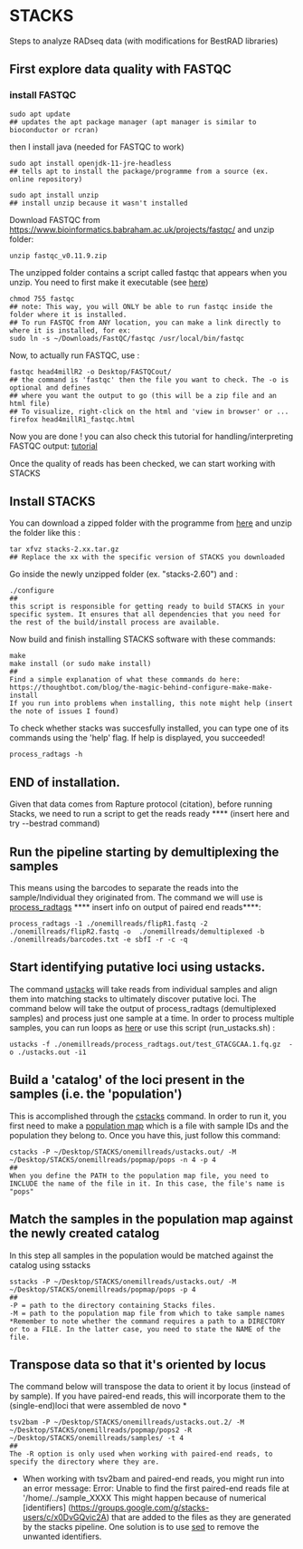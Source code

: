 # STACKS
Steps to analyze RADseq data (with modifications for BestRAD libraries)
## First explore data quality with FASTQC 
### install FASTQC
```
sudo apt update
## updates the apt package manager (apt manager is similar to bioconductor or rcran)
``` 
then I install java (needed for FASTQC to work)
```
sudo apt install openjdk-11-jre-headless  
## tells apt to install the package/programme from a source (ex. online repository)
```
```
sudo apt install unzip 
## install unzip because it wasn't installed 
```
Download FASTQC from https://www.bioinformatics.babraham.ac.uk/projects/fastqc/
and unzip folder:
```
unzip fastqc_v0.11.9.zip
```
The unzipped folder contains a script called fastqc that appears when you unzip. You need to first make it executable (see [here](https://raw.githubusercontent.com/s-andrews/FastQC/master/INSTALL.txt))
```
chmod 755 fastqc
## note: This way, you will ONLY be able to run fastqc inside the folder where it is installed.
## To run FASTQC from ANY location, you can make a link directly to where it is installed, for ex:
sudo ln -s ~/Downloads/FastQC/fastqc /usr/local/bin/fastqc
```
Now, to actually run FASTQC, use :
```
fastqc head4millR2 -o Desktop/FASTQCout/
## the command is 'fastqc' then the file you want to check. The -o is optional and defines 
## where you want the output to go (this will be a zip file and an html file)
## To visualize, right-click on the html and 'view in browser' or ...
firefox head4millR1_fastqc.html 
```
Now you are done ! you can also check this tutorial for handling/interpreting FASTQC output: [tutorial](https://rtsf.natsci.msu.edu/genomics/tech-notes/fastqc-tutorial-and-faq/) 

Once the quality of reads has been checked, we can start working with STACKS
## Install STACKS
You can download a zipped folder with the programme from [here](https://catchenlab.life.illinois.edu/stacks/) and unzip the folder like this :
```
tar xfvz stacks-2.xx.tar.gz 
## Replace the xx with the specific version of STACKS you downloaded
```
Go inside the newly unzipped folder (ex. "stacks-2.60") and :
```
./configure 
##
this script is responsible for getting ready to build STACKS in your specific system. It ensures that all dependencies that you need for the rest of the build/install process are available.
```
Now build and finish installing STACKS software with these commands:
```
make
make install (or sudo make install)
##
Find a simple explanation of what these commands do here: https://thoughtbot.com/blog/the-magic-behind-configure-make-make-install
If you run into problems when installing, this note might help (insert the note of issues I found)
```
To check whether stacks was succesfully installed, you can type one of its commands using the 'help' flag. If help is displayed, you succeeded!
```
process_radtags -h 
```
## END of installation.

Given that data comes from Rapture protocol (citation), before running Stacks, we need to run a script to get the reads ready **** (insert here and try --bestrad command)

## Run the pipeline starting by demultiplexing the samples 
This means using the barcodes to separate the reads into the sample/Individual they originated from. The command we will use is [process_radtags](https://catchenlab.life.illinois.edu/stacks/comp/process_radtags.php) **** insert info on output of paired end reads****:
```
process_radtags -1 ./onemillreads/flipR1.fastq -2 ./onemillreads/flipR2.fastq -o  ./onemillreads/demultiplexed -b ./onemillreads/barcodes.txt -e sbfI -r -c -q
```
## Start identifying putative loci using ustacks. 
The command [ustacks](https://catchenlab.life.illinois.edu/stacks/comp/ustacks.phpwill) will take reads from individual samples and align them into matching stacks to ultimately discover putative loci. The command below will take the output of process_radtags (demultiplexed samples) and process just one sample at a time. In order to process multiple samples, you can run loops as [here](https://catchenlab.life.illinois.edu/stacks/manual/#pipe) or use this script (run_ustacks.sh) :
```
ustacks -f ./onemillreads/process_radtags.out/test_GTACGCAA.1.fq.gz  -o ./ustacks.out -i1 
```
## Build a 'catalog' of the loci present in the samples (i.e. the 'population')
This is accomplished through the [cstacks](https://catchenlab.life.illinois.edu/stacks/comp/cstacks.php) command. In order to run it, you first need to make a [population map](https://catchenlab.life.illinois.edu/stacks/manual/#popmap) which is a file with sample IDs and the population they belong to. Once you have this, just follow this command:
```
cstacks -P ~/Desktop/STACKS/onemillreads/ustacks.out/ -M  ~/Desktop/STACKS/onemillreads/popmap/pops -n 4 -p 4
##
When you define the PATH to the population map file, you need to INCLUDE the name of the file in it. In this case, the file's name is "pops"
```
## Match the samples in the population map against the newly created catalog
In this step all samples in the population would be matched against the catalog using sstacks
```
sstacks -P ~/Desktop/STACKS/onemillreads/ustacks.out/ -M ~/Desktop/STACKS/onemillreads/popmap/pops -p 4
##
-P = path to the directory containing Stacks files.
-M = path to the population map file from which to take sample names
*Remember to note whether the command requires a path to a DIRECTORY or to a FILE. In the latter case, you need to state the NAME of the file.
```
## Transpose data so that it's oriented by locus
The command below will transpose the data to orient it by locus (instead of by sample). If you have paired-end reads, this will incorporate them to the (single-end)loci that were assembled de novo *
```
tsv2bam -P ~/Desktop/STACKS/onemillreads/ustacks.out.2/ -M ~/Desktop/STACKS/onemillreads/popmap/pops2 -R  ~/Desktop/STACKS/onemillreads/samples/ -t 4
##
The -R option is only used when working with paired-end reads, to specify the directory where they are. 
```
* When working with tsv2bam and paired-end reads, you might run into an error message: Error: Unable to find the first paired-end reads file at '/home/../sample_XXXX
This might happen because of numerical [identifiers] (https://groups.google.com/g/stacks-users/c/x0DvGQvic2A) that are added to the files as they are generated by the stacks pipeline. One solution is to use [sed](https://www.google.com/url?sa=t&rct=j&q=&esrc=s&source=web&cd=&cad=rja&uact=8&ved=2ahUKEwjGpLeBiJf3AhVoJkQIHe0YCVEQFnoECAUQAQ&url=https%3A%2F%2Fwww.geeksforgeeks.org%2Fsed-command-in-linux-unix-with-examples%2F&usg=AOvVaw2EfzMYCxuDqqRmVGQLGHV8) to remove the unwanted identifiers.

